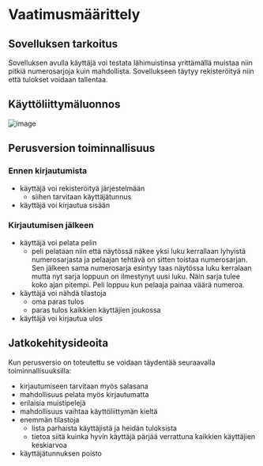 # Vaatimusmäärittely

## Sovelluksen tarkoitus

Sovelluksen avulla käyttäjä voi testata lähimuistinsa yrittämällä muistaa 
niin pitkiä numerosarjoja kuin mahdollista. Sovellukseen täytyy 
rekisteröityä niin että tulokset voidaan tallentaa.

## Käyttöliittymäluonnos

![image](/home/hanna/bilder/sovelluskuva.png)

## Perusversion toiminnallisuus

### Ennen kirjautumista

* käyttäjä voi rekisteröityä järjestelmään
  * siihen tarvitaan käyttäjätunnus
* käyttäjä voi kirjautua sisään

### Kirjautumisen jälkeen

* käyttäjä voi pelata pelin
  * peli pelataan niin että näytössä näkee yksi luku kerrallaan lyhyistä 
numerosarjasta ja pelaajan tehtävä on sitten toistaa numerosarjan. Sen 
jälkeen sama numerosarja esintyy taas näytössa luku kerralaan mutta nyt
sarja loppuun on ilmestynyt uusi luku. Näin sarja tulee koko ajan pitempi. 
Peli loppuu kun pelaaja painaa väärä numeroa.
* käyttäjä voi nähdä tilastoja
  * oma paras tulos
  * paras tulos kaikkien käyttäjien joukossa
* käyttäjä voi kirjautua ulos

## Jatkokehitysideoita

Kun perusversio on toteutettu se voidaan täydentää seuraavalla 
toiminnallisuuksilla:

* kirjautumiseen tarvitaan myös salasana
* mahdollisuus pelata myös kirjautumatta
* erilaisia muistipelejä
* mahdollisuus vaihtaa käyttöliittymän kieltä
* enemmän tilastoja
  * lista parhaista käyttäjistä ja heidän tuloksista
  * tietoa siitä kuinka hyvin käyttäjä pärjää verrattuna kaikkien käyttäjien 
keskiarvoa
* käyttäjätunnuksen poisto
